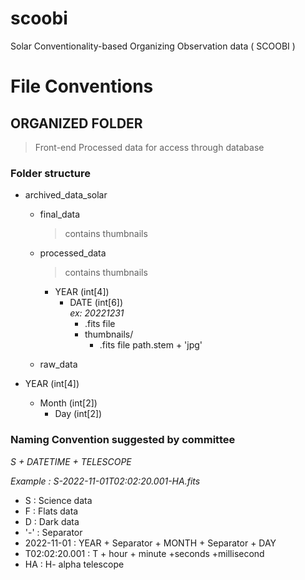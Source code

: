 # scoobi
Solar Conventionality-based Organizing Observation data ( SCOOBI )



# File Conventions


## ORGANIZED FOLDER 

> Front-end Processed data for access through database

### Folder structure
- archived_data_solar
    - final_data
        > contains thumbnails
        
    - processed_data 
        > contains thumbnails
        - YEAR (int[4])
            - DATE (int[6]) \
                *ex: 20221231*
                - .fits file
                - thumbnails/
                    - .fits file path.stem + 'jpg'
    - raw_data

- YEAR (int[4])
    - Month (int[2])
        - Day (int[2])


### Naming Convention suggested by committee

*S + DATETIME + TELESCOPE*

*Example : S-2022-11-01T02:02:20.001-HA.fits*



- S : Science data
- F : Flats data
- D : Dark data
- '-' : Separator
- 2022-11-01 : YEAR + Separator + MONTH + Separator + DAY
- T02:02:20.001 : T + hour + minute +seconds +millisecond
- HA : H- alpha telescope